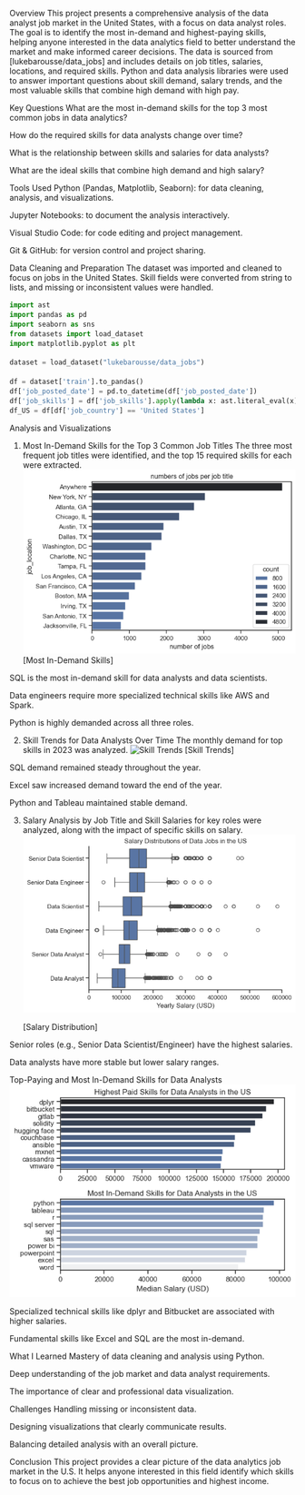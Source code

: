 Overview
This project presents a comprehensive analysis of the data analyst job market in the United States, with a focus on data analyst roles. The goal is to identify the most in-demand and highest-paying skills, helping anyone interested in the data analytics field to better understand the market and make informed career decisions.
The data is sourced from [lukebarousse/data_jobs] and includes details on job titles, salaries, locations, and required skills. Python and data analysis libraries were used to answer important questions about skill demand, salary trends, and the most valuable skills that combine high demand with high pay.

Key Questions
What are the most in-demand skills for the top 3 most common jobs in data analytics?

How do the required skills for data analysts change over time?

What is the relationship between skills and salaries for data analysts?

What are the ideal skills that combine high demand and high salary?

Tools Used
Python (Pandas, Matplotlib, Seaborn): for data cleaning, analysis, and visualizations.

Jupyter Notebooks: to document the analysis interactively.

Visual Studio Code: for code editing and project management.

Git & GitHub: for version control and project sharing.

Data Cleaning and Preparation
The dataset was imported and cleaned to focus on jobs in the United States. Skill fields were converted from string to lists, and missing or inconsistent values were handled.



```python
import ast  
import pandas as pd  
import seaborn as sns  
from datasets import load_dataset  
import matplotlib.pyplot as plt

dataset = load_dataset("lukebarousse/data_jobs")

df = dataset['train'].to_pandas()  
df['job_posted_date'] = pd.to_datetime(df['job_posted_date'])  
df['job_skills'] = df['job_skills'].apply(lambda x: ast.literal_eval(x) if pd.notna(x) else x)  
df_US = df[df['job_country'] == 'United States']
```
Analysis and Visualizations

1. Most In-Demand Skills for the Top 3 Common Job Titles
   The three most frequent job titles were identified, and the top 15 required skills for each were extracted.
   ![Most Demanded Skills](images/output.png)
   [Most In-Demand Skills]

SQL is the most in-demand skill for data analysts and data scientists.

Data engineers require more specialized technical skills like AWS and Spark.

Python is highly demanded across all three roles.

2. Skill Trends for Data Analysts Over Time
   The monthly demand for top skills in 2023 was analyzed.
   ![Skill Trends](images/rending_top.png)
   [Skill Trends]

SQL demand remained steady throughout the year.

Excel saw increased demand toward the end of the year.

Python and Tableau maintained stable demand.

3. Salary Analysis by Job Title and Skill
   Salaries for key roles were analyzed, along with the impact of specific skills on salary.
   ![Salary Distribution](images/distrebution.png)
   
   [Salary Distribution]

Senior roles (e.g., Senior Data Scientist/Engineer) have the highest salaries.

Data analysts have more stable but lower salary ranges.

Top-Paying and Most In-Demand Skills for Data Analysts
![High Paying and In-Demand Skills](images\most_in_demand.png)

Specialized technical skills like dplyr and Bitbucket are associated with higher salaries.

Fundamental skills like Excel and SQL are the most in-demand.

What I Learned
Mastery of data cleaning and analysis using Python.

Deep understanding of the job market and data analyst requirements.

The importance of clear and professional data visualization.

Challenges
Handling missing or inconsistent data.

Designing visualizations that clearly communicate results.

Balancing detailed analysis with an overall picture.

Conclusion
This project provides a clear picture of the data analytics job market in the U.S. It helps anyone interested in this field identify which skills to focus on to achieve the best job opportunities and highest income.
